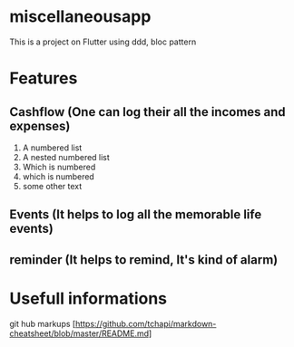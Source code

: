 # miscellaneousapp

This is a project on Flutter using ddd, bloc pattern


# Features
## Cashflow (One can log their all the incomes and expenses)
1. A numbered list
  1. A nested numbered list
2. Which is numbered
  1. which is numbered
  2. some other text

## Events (It helps to log all the memorable life events)
## reminder (It helps to remind, It's kind of alarm)


# Usefull informations

git hub markups [https://github.com/tchapi/markdown-cheatsheet/blob/master/README.md]

